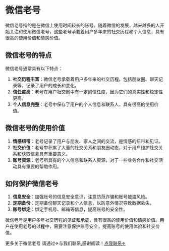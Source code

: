 # 微信老号

微信老号指的是在微信上使用时间较长的账号。随着微信的发展，越来越多的人开始关注和使用微信老号，这些老号承载着用户多年来的社交历程和个人信息，具有很高的使用价值和情感价值。

## 微信老号的特点

微信老号通常具有以下特点：

1. **社交历程丰富**：微信老号承载着用户多年来的社交历程，包括朋友圈、聊天记录等，记录了用户的成长和变化。
2. **信任度高**：老号在用户社交圈中有一定的信任度，因为它们的真实性和稳定性更高。
3. **个人信息完整**：老号中保存了用户的个人信息和联系人，具有很高的使用价值。

## 微信老号的使用价值

1. **情感纽带**：老号记录了用户与朋友、家人之间的交流，是情感的纽带和见证。
2. **社交价值**：老号中积累了大量的社交关系和朋友圈动态，对于用户维护社交关系和获取信息具有重要意义。
3. **账号资源**：老号所具有的个人信息和联系人资源，对于一些业务合作和社交活动具有重要的帮助作用。

## 如何保护微信老号

1. **信息安全**：加强账号的信息安全意识，注意防范诈骗和账号被盗风险。
2. **定期备份**：定期备份聊天记录和个人信息，以防意外情况导致数据丢失。
3. **账号绑定**：绑定手机号、邮箱等信息，提高账号的安全性。

微信老号是用户多年社交历程的见证和承载，具有很高的使用价值和情感价值。用户在使用老号的过程中，需要注意保护账号安全，提高账号的使用体验和社交价值。

更多关于微信老号 请通过✈与我们联系,感谢阅读！[点我联系✈](https://ai.G208.com)